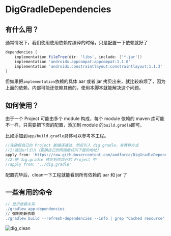 # DigGradleDependencies

## 有什么用？

通常情况下，我们使用使用依赖库编译的时候，只是配置一下依赖就好了

```groovy
dependencies {
    implementation fileTree(dir: 'libs', include: ['*.jar'])
    implementation 'androidx.appcompat:appcompat:1.1.0'
    implementation 'androidx.constraintlayout:constraintlayout:1.1.3'
}
```

但如果把`implementation`依赖的具体 aar 或者 jar 拷贝出来，就比较麻烦了，因为上面的依赖，内部可能还依赖其他的，使用本脚本就能解决这个问题。

## 如何使用？

由于一个 Project 可能由多个 module 构成，每个 module 依赖的 maven 库可能不一样，只需要把下面的配置，添加到 module 的`build.gradle`即可。

比如添加到`app/build.gradle`具体可以参考本工程。

```groovy
//先确保自己的 Project 能编译通过，然后引入 dig.gradle，有两种方式
//1:通过url引入（要确自己的网络能访问下面的地址）
apply from: 'https://raw.githubusercontent.com/andforce/DigGradleDependencies/master/dig.gradle'
//2:把 dig.gradle 拷贝到你自己的 Project 中
//apply from: '../dig.gradle'
```

配置完毕后，clean一下工程就能看到所有依赖的 aar 和 jar 了

## 一些有用的命令
```groovy
// 显示依赖关系
./gradlew app:dependencies
// 强制刷新依赖
./gradlew build --refresh-dependencies --info | grep "Cached resource" | grep "aar\|jar"
```



![dig_clean](README.assets/dig_clean.gif)

